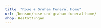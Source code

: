 ```yaml
---
title: "Rose & Graham Funeral Home"
url: /benson/rose-und-graham-funeral-home/
shop: Bestattungen
---
```

